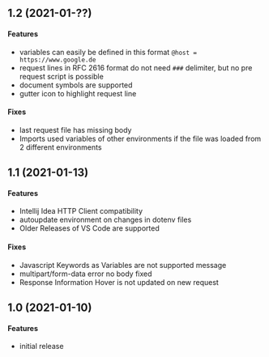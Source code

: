 ## 1.2 (2021-01-??)


#### Features
* variables can easily be defined in this format `@host = https://www.google.de`
* request lines in RFC 2616 format do not need `###` delimiter, but no pre request script is possible
* document symbols are supported
* gutter icon to highlight request line

#### Fixes
* last request file has missing body
* Imports used variables of other environments if the file was loaded from 2 different environments

## 1.1 (2021-01-13)

#### Features
* Intellij Idea HTTP Client compatibility
* autoupdate environment on changes in dotenv files
* Older Releases of VS Code are supported

#### Fixes
* Javascript Keywords as Variables are not supported message
* multipart/form-data error no body fixed
* Response Information Hover is not updated on new request

## 1.0 (2021-01-10)

#### Features
* initial release
